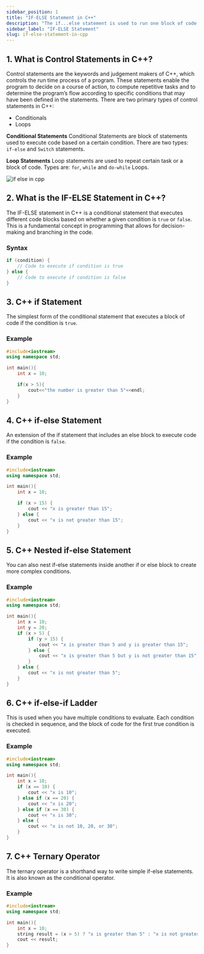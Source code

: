 ```yaml
---
sidebar_position: 1
title: "IF-ELSE Statement in C++"
description: "The if...else statement is used to run one block of code under certain conditions and another block of code under different conditions. In this tutorial, we will learn C++ if, if…else and nested if…else with the help of examples.."
sidebar_label: "IF-ELSE Statement"
slug: if-else-statement-in-cpp
---
```


## 1. What is Control Statements in C++?
Control statements are the keywords and judgement makers of C++, which controls the run time process of a program. These statements enable the program to decide on a course of action, to compute repetitive tasks and to determine the program’s flow according to specific conditions that may have been defined in the statements. There are two primary types of control statements in C++: 
 - Conditionals
 - Loops

**Conditional Statements**
Conditional Statements are block of statements used to execute code based on a certain condition.
There are two types: `if-else` and `Switch` statements.

**Loop Statements**
Loop statements are used to repeat certain task or a block of code.
Types are: `for`, `while` and `do-while` Loops.


![if else in cpp](../../static/img/day-05/if-else-statement.png)


## 2. What is the IF-ELSE Statement in C++?
The IF-ELSE statement in C++ is a conditional statement that executes different code blocks based on whether a given condition is `true` or `false`. This is a fundamental concept in programming that allows for decision-making and branching in the code.

### Syntax

```cpp
if (condition) {
    // Code to execute if condition is true
} else {
    // Code to execute if condition is false
}
```

## 3. C++ if Statement
The simplest form of the conditional statement that executes a block of code if the condition is `true`.

### Example
```cpp
#include<iostream>
using namespace std;

int main(){
    int x = 10;

    if(x > 5){
        cout<<"the number is greater than 5"<<endl;
    }
}
```
## 4. C++ if-else Statement
An extension of the if statement that includes an else block to execute code if the condition is `false`.

### Example
```cpp
#include<iostream>
using namespace std;

int main(){
    int x = 10;

    if (x > 15) {
        cout << "x is greater than 15";
    } else {
        cout << "x is not greater than 15";
    }
}
```

## 5. C++ Nested if-else Statement
You can also nest if-else statements inside another if or else block to create more complex conditions.

### Example
```cpp
#include<iostream>
using namespace std;

int main(){
    int x = 10;
    int y = 20;
    if (x > 5) {
        if (y > 15) {
            cout << "x is greater than 5 and y is greater than 15";
        } else {
            cout << "x is greater than 5 but y is not greater than 15";
        }
    } else {
        cout << "x is not greater than 5";
    }
}
```
## 6. C++ if-else-if Ladder
This is used when you have multiple conditions to evaluate. Each condition is checked in sequence, and the block of code for the first true condition is executed.

### Example
```cpp
#include<iostream>
using namespace std;

int main(){
    int x = 10;
    if (x == 10) {
        cout << "x is 10";
    } else if (x == 20) {
        cout << "x is 20";
    } else if (x == 30) {
        cout << "x is 30";
    } else {
        cout << "x is not 10, 20, or 30";
    }
}

```
## 7. C++ Ternary Operator
The ternary operator is a shorthand way to write simple if-else statements. It is also known as the conditional operator.

### Example
```cpp
#include<iostream>
using namespace std;

int main(){
    int x = 10;
    string result = (x > 5) ? "x is greater than 5" : "x is not greater than 5";
    cout << result;
}
